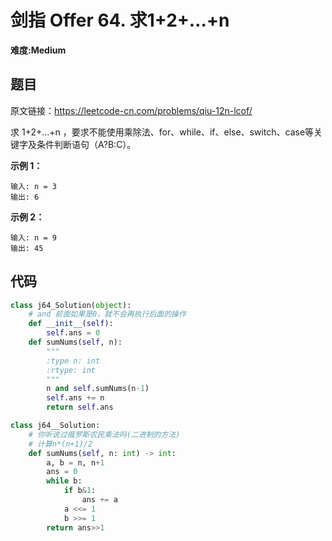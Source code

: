 # 剑指 Offer 64. 求1+2+…+n
**难度:Medium**
## 题目
原文链接：https://leetcode-cn.com/problems/qiu-12n-lcof/

求 1+2+...+n ，要求不能使用乘除法、for、while、if、else、switch、case等关键字及条件判断语句（A?B:C）。

**示例 1：**
```
输入: n = 3
输出: 6
```
**示例 2：**
```
输入: n = 9
输出: 45
```

## 代码
```python
class j64_Solution(object):
    # and 前面如果是0，就不会再执行后面的操作
    def __init__(self):
        self.ans = 0
    def sumNums(self, n):
        """
        :type n: int
        :rtype: int
        """
        n and self.sumNums(n-1)
        self.ans += n
        return self.ans

class j64__Solution:
    # 你听说过俄罗斯农民乘法吗(二进制的方法)
    # 计算n*(n+1)/2
    def sumNums(self, n: int) -> int:
        a, b = n, n+1
        ans = 0
        while b:
            if b&1:
                ans += a
            a <<= 1
            b >>= 1
        return ans>>1
```
